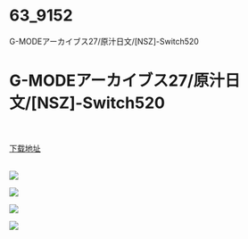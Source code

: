# 63_9152
G-MODEアーカイブス27/原汁日文/[NSZ]-Switch520
# G-MODEアーカイブス27/原汁日文/[NSZ]-Switch520
 <br/></br>
[下载地址](https://www.switch520.cc/article/9152 "下载地址")
<br/></br>

<p><span style="color: #ffffff;"><strong><img src="https://www.switch520.cc/muke_img/upload_art_editor_20210117-1_f9abda63c5d49fbe2a12ea5dccc73c80.jpg"></strong></span></p>
<p><span style="color: #ffffff;"><strong><img src="https://www.switch520.cc/muke_img/upload_art_editor_20210117-1_1e3e16cc2162de12f7f8fc36e35f187c.jpg"></strong></span></p>
<p><span style="color: #ffffff;"><strong><img src="https://www.switch520.cc/muke_img/upload_art_editor_20210117-1_e0788ec50b02420279d612c419b05a00.jpg"></strong></span></p>
<p><span style="color: #ffffff;"><strong><img src="https://www.switch520.cc/muke_img/upload_art_editor_20210117-1_3a4b29310251c6368901f522034321cc.jpg">&nbsp;</strong></span></p>
<p><span style="color: #ffffff;"><strong>&nbsp;</strong></span></p>
